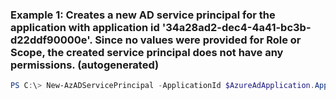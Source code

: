 ### Example 1: Creates a new AD service principal for the application with application id '34a28ad2-dec4-4a41-bc3b-d22ddf90000e'. Since no values were provided for Role or Scope, the created service principal does not have any permissions. (autogenerated)
```powershell
PS C:\> New-AzADServicePrincipal -ApplicationId $AzureAdApplication.ApplicationId
```

